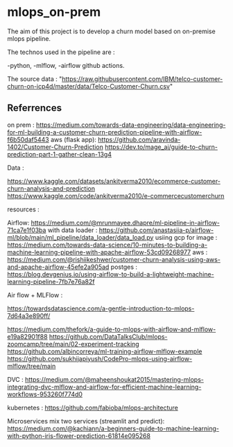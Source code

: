 # mlops_on-prem

The aim of this project is to develop a churn model based on on-premise mlops pipeline. 

The technos used in the pipeline are : 

-python, 
-mlflow, 
-airflow github actions. 

The source data : "https://raw.githubusercontent.com/IBM/telco-customer-churn-on-icp4d/master/data/Telco-Customer-Churn.csv" 







## Referrences 
 
on prem : https://medium.com/towards-data-engineering/data-engineering-for-ml-building-a-customer-churn-prediction-pipeline-with-airflow-f6b50daf5443
aws (flask app): https://github.com/aravinda-1402/Customer-Churn-Prediction 
https://dev.to/mage_ai/guide-to-churn-prediction-part-1-gather-clean-13g4


Data : 

https://www.kaggle.com/datasets/ankitverma2010/ecommerce-customer-churn-analysis-and-prediction
https://www.kaggle.com/code/ankitverma2010/e-commercecustomerchurn

resources : 

Airflow: 
https://medium.com/@mrunmayee.dhapre/ml-pipeline-in-airflow-71ca7e1f03ba
    with data loader : https://github.com/anastasiia-p/airflow-ml/blob/main/ml_pipeline/data_loader/data_load.py
    usiing gcp for image : https://medium.com/towards-data-science/10-minutes-to-building-a-machine-learning-pipeline-with-apache-airflow-53cd09268977
    aws : https://medium.com/@rishiikeshwer/customer-churn-analysis-using-aws-and-apache-airflow-45efe2a905ad
    postges : https://blog.devgenius.io/using-airflow-to-build-a-lightweight-machine-learning-pipeline-7fb7e76a82f


Air flow + MLFlow :


https://towardsdatascience.com/a-gentle-introduction-to-mlops-7d64a3e890ff/

https://medium.com/thefork/a-guide-to-mlops-with-airflow-and-mlflow-e19a82901f88
https://github.com/DataTalksClub/mlops-zoomcamp/tree/main/02-experiment-tracking
https://github.com/albincorreya/ml-training-airflow-mlflow-example
https://github.com/sukhijapiyush/CodePro-mlops-using-airflow-mlflow/tree/main

DVC : 
https://medium.com/@maheenshoukat2015/mastering-mlops-integrating-dvc-mlflow-and-airflow-for-efficient-machine-learning-workflows-953260f774d0

kubernetes : 
https://github.com/fabioba/mlops-architecture

Microservices 
mix two services (streamlit and predict):
https://medium.com/@kachiann/a-beginners-guide-to-machine-learning-with-python-iris-flower-prediction-61814e095268

